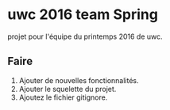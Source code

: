 # uwc 2016 team Spring
projet pour l'équipe du printemps 2016 de uwc.

## Faire
1. Ajouter de nouvelles fonctionnalités.
2. Ajouter le squelette du projet.
3. Ajoutez le fichier gitignore.
